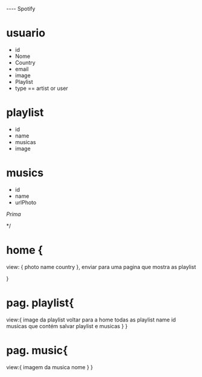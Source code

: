 ---- Spotify

# usuario
- id 
- Nome
- Country
- email
- image 
- Playlist
- type == artist or user

# playlist 
- id
- name 
- musicas
- image


# musics 
- id 
- name 
- urlPhoto



*Prima*

*/




# home {
  view: {
    photo
    name
    country
  },
  enviar para uma pagina que mostra as playlist

}


# pag. playlist{
  view:{
    image da playlist
    voltar para a home
    todas as playlist
    name 
    id
    musicas que contém
    salvar playlist e musicas
  }
}

# pag. music{
  view:{
    imagem da musica
    nome
  }
} 